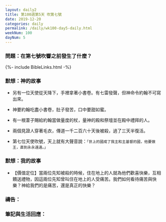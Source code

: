 ```yaml
---
layout: daily2
title: 第100週第5天 吹第七號
date: 2019-12-20
categories: daily
permalink: /daily/wk100-day5-daily.html
weekNum: 100
dayNum: 5
---
```


### 問題：在第七號吹響之前發生了什麼？

{%- include BibleLinks.html -%}

### 默想：神的故事
+ 另有一位天使從天降下，手裡拿著小書卷。有七雷發聲，但神命令約翰不可寫出來。

+ 神要約翰吃盡小書卷，肚子發苦，口中要甜如蜜。

+ 有一根葦子賜給約翰當做量度的杖，量神的殿和祭壇並在殿中禮拜的人。

+ 兩個見證人穿著毛衣，傳道一千二百六十天後被殺，過了三天半復活。

+ 第七位天使吹號，天上就有大聲音說：`「世上的國成了我主和主基督的國，他要做王，直到永永遠遠。」`


### 默想：我的故事
+ 【價值定位】當兩位先知被殺的時候，住在地上的人就為他們歡喜快樂，互相饋送禮物，因這兩位先知曾叫住在地上的人受痛苦。我們如何看待痛苦與快樂？神給我們的是痛苦，還是真正的快樂？


### 禱告：

### 筆記與生活回應：

